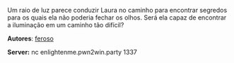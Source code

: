 Um raio de luz parece conduzir Laura no caminho para encontrar segredos para os quais ela não poderia fechar os olhos.
Será ela capaz de encontrar a iluminação em um caminho tão difícil?

**Autores**: [feroso](https://github.com/feroso)

**Server:** nc enlightenme.pwn2win.party 1337
